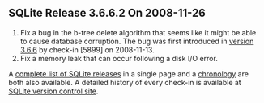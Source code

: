 ## SQLite Release 3\.6\.6\.2 On 2008\-11\-26

1. Fix a bug in the b\-tree delete algorithm that seems like it might be
 able to cause database corruption. The bug was first introduced in
 [version 3\.6\.6](../releaselog/3_6_6.html) by check\-in \[5899] on 2008\-11\-13\.
2. Fix a memory leak that can occur following a disk I/O error.



A [complete list of SQLite releases](../changes.html)
 in a single page and a [chronology](../chronology.html) are both also available.
 A detailed history of every
 check\-in is available at
 [SQLite version control site](https://www.sqlite.org/src/timeline).


